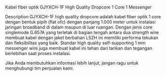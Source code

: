Kabel fiber optik GJYXCH-1F High Quality Dropcore 1 Core 1 Messenger



Description
GJYXCH-1F high quality dropcore adalah kabel fiber optik 1 core dengan bentuk pipih (flat ofc) dengan panjang 1.000 meter untuk instalasi jaringan broadband di dalam maupun di luar ruangan. Dengan jenis core singlemode G.657A yang terletak di bagian tengah antara dua strength wire membuat kabel dengan jaket berbahan LSZH ini memiliki performa tekukan dan fleksibilitas yang baik. Standar high quality self-supporting 1 mm messenger wire juga membuat kabel ini tahan dari tarikan dan tegangan berlebihan saat proses instalasi.



Jika Anda membutuhkan informasi lebih lanjut, jangan ragu untuk menghubungi tim penjualan kami.


